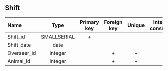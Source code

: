 ## Shift

|Name|Type|Primary key|Foreign key|Unique|Integrity constraints|Null/not null|
|:----|:----:|:-----------:|:-----------:|:------:|:----------------------:|:------:|
|Shift_id|SMALLSERIAL|+| | | ||
|Shift_date|date| | | | | not null|
|Overseer_id|integer| |+ |+ | | not null|
|Animal_id|integer  | |+ |+ | | not null|
